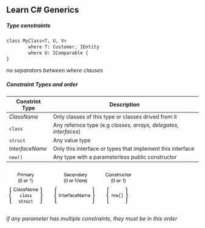 ## Learn C# Generics

##### Type constraints

	class MyClass<T, U, V>
			where T: Customer, IEntity
			where U: IComparable {
	}

*no separators between where clauses*


##### Constraint Types and order
|Constrint Type	  |Description   |
|---|---|
|*ClassName*   |Only classes of this type or classes drived from it   |
|`class`   |Any refernce type (e.g *classes, arrays, delegates, interfaces*)   |
|`struct`   |Any value type   |
|*InterfaceName* |Only this interface or types that implement this interface|
|`new()`|Any type with a parameterless public constructor|


![Constraint Order](constraint-order.png)

*if any parameter has multiple constraints, they must be in this order*